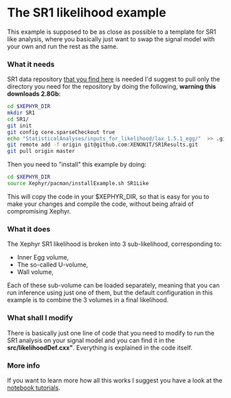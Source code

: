 # The SR1 likelihood example

This example is supposed to be as close as possible to a template for SR1 like analysis, 
where you basically just want to swap the signal model with your own and run the rest as the same.

### What it needs

SR1 data repository [that you find here](https://github.com/XENON1T/SR1Results/tree/master/StatisticalAnalyses/inputs_for_likelihood) 
is needed I'd suggest to pull only the directory you need for the repository by doing the following, **warning this downloads 2.8Gb**:

```bash
cd $XEPHYR_DIR
mkdir SR1
cd SR1/
git init
git config core.sparseCheckout true
echo "StatisticalAnalyses/inputs_for_likelihood/lax_1.5.1_egg/"  >> .git/info/sparse-checkout
git remote add -f origin git@github.com:XENON1T/SR1Results.git
git pull origin master
```

Then you need to "install" this example by doing:

```bash
cd $XEPHYR_DIR
source Xephyr/pacman/installExample.sh SR1Like
```
This will copy the code in your $XEPHYR\_DIR, so that is easy for you to make your changes and compile 
the code, without being afraid of compromising Xephyr.

### What it does

The Xephyr SR1 likelihood is broken into 3 sub-likelihood, corresponding to:

- Inner Egg volume, 
- The so-called U-volume,
- Wall volume, 

Each of these sub-volume can be loaded separately, meaning that you can run inference using just one of them,
but the default configuration in this example is to combine the 3 volumes in a final likelihood.

### What shall I modify

There is basically just one line of code that you need to modify to run the SR1 analysis on your signal model 
and you can find it in the **src/likelihoodDef.cxx"**. Everything is explained in the code itself.


### More info

If you want to learn more how all this works I suggest you have a look at the [notebook tutorials](https://xenon1t.github.io/Xephyr/docs/tutorials.html).


